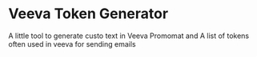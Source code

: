 # Veeva Token Generator
A little tool to generate custo text in Veeva Promomat and A list of tokens often used in veeva for sending emails
